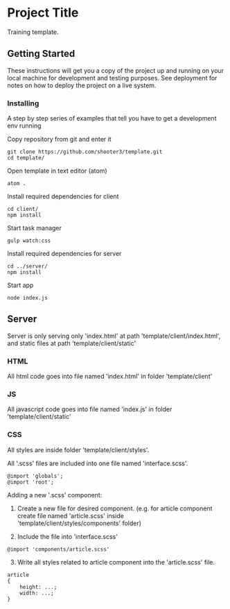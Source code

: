 # Project Title

Training template.

## Getting Started

These instructions will get you a copy of the project up and running on your local machine for development and testing purposes. See deployment for notes on how to deploy the project on a live system.

### Installing

A step by step series of examples that tell you have to get a development env running

Copy repository from git and enter it

```
git clone https://github.com/shooter3/template.git
cd template/
```

Open template in text editor (atom)

```
atom .
```

Install required dependencies for client

```
cd client/
npm install
```

Start task manager

```
gulp watch:css
```

Install required dependencies for server

```
cd ../server/
npm install
```

Start app

```
node index.js
```

## Server

Server is only serving only 'index.html' at path 'template/client/index.html', and static files at path 'template/client/static'

### HTML

All html code goes into file named 'index.html' in folder 'template/client'

### JS

All javascript code goes into file named 'index.js' in folder 'template/client/static'

### CSS

All styles are inside folder 'template/client/styles'.

All '.scss' files are included into one file named 'interface.scss'.

```
@import 'globals';
@import 'root';
```

Adding a new '.scss' component:

1. Create a new file for desired component.
(e.g. for article component create file named 'article.scss' inside 'template/client/styles/components' folder)

2. Include the file into 'interface.scss'

```
@import 'components/article.scss'
```

3. Write all styles related to article component into the 'article.scss' file.

```
article
{
    height: ...;
    width: ...;
}
```
